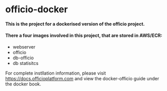 # officio-docker

#### This is the project for a dockerised version of the officio project.

#### There a four images involved in this project, that are stored in AWS/ECR:
- webserver
- officio
- db-officio
- db statisitcs

For complete instllation information, please visit https://docs.officioplatform.com and view the docker-officio guide under the docker book.
